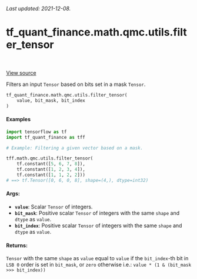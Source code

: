 <!--
This file is generated by a tool. Do not edit directly.
For open-source contributions the docs will be updated automatically.
-->

*Last updated: 2021-12-08.*

<div itemscope itemtype="http://developers.google.com/ReferenceObject">
<meta itemprop="name" content="tf_quant_finance.math.qmc.utils.filter_tensor" />
<meta itemprop="path" content="Stable" />
</div>

# tf_quant_finance.math.qmc.utils.filter_tensor

<!-- Insert buttons and diff -->

<table class="tfo-notebook-buttons tfo-api" align="left">
</table>

<a target="_blank" href="https://github.com/google/tf-quant-finance/blob/master/tf_quant_finance/math/qmc/utils.py">View source</a>



Filters an input `Tensor` based on bits set in a mask `Tensor`.

```python
tf_quant_finance.math.qmc.utils.filter_tensor(
    value, bit_mask, bit_index
)
```



<!-- Placeholder for "Used in" -->

#### Examples

```python
import tensorflow as tf
import tf_quant_finance as tff

# Example: Filtering a given vector based on a mask.

tff.math.qmc.utils.filter_tensor(
    tf.constant([5, 6, 7, 8]),
    tf.constant([1, 2, 3, 4]),
    tf.constant([1, 1, 2, 2]))
# ==> tf.Tensor([0, 6, 0, 8], shape=(4,), dtype=int32)
```

#### Args:


* <b>`value`</b>: Scalar `Tensor` of integers.
* <b>`bit_mask`</b>: Positive scalar `Tensor` of integers with the same `shape` and
  `dtype` as `value`.
* <b>`bit_index`</b>: Positive scalar `Tensor` of integers with the same `shape` and
  `dtype` as `value`.


#### Returns:

`Tensor` with the same `shape` as `value` equal to `value` if the
`bit_index`-th bit in `LSB 0` order is set in `bit_mask`, or `zero`
otherwise i.e.: `value * (1 & (bit_mask >>> bit_index))`
